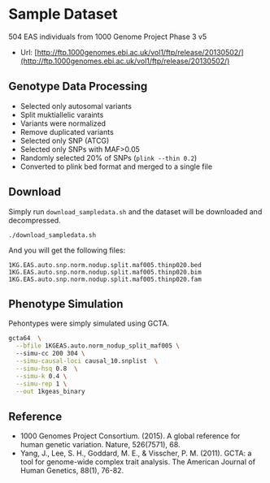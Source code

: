 # Sample Dataset

504 EAS individuals from 1000 Genome Project Phase 3 v5
- Url: [http://ftp.1000genomes.ebi.ac.uk/vol1/ftp/release/20130502/](http://ftp.1000genomes.ebi.ac.uk/vol1/ftp/release/20130502/)

## Genotype Data Processing
- Selected only autosomal variants
- Split muktiallelic varaints
- Variants were normalized
- Remove duplicated variants
- Selected only SNP (ATCG)
- Selected only SNPs with MAF>0.05
- Randomly selected 20% of SNPs (`plink --thin 0.2`)
- Converted to plink bed format and merged to a single file  

## Download
Simply run `download_sampledata.sh` and the dataset will be downloaded and decompressed.

```
./download_sampledata.sh
```

And you will get the following files:
```
1KG.EAS.auto.snp.norm.nodup.split.maf005.thinp020.bed
1KG.EAS.auto.snp.norm.nodup.split.maf005.thinp020.bim
1KG.EAS.auto.snp.norm.nodup.split.maf005.thinp020.fam
```

## Phenotype Simulation
Pehontypes were simply simulated using GCTA.
```Bash
gcta64  \
  --bfile 1KGEAS.auto.norm_nodup_split_maf005 \ 
  --simu-cc 200 304 \
  --simu-causal-loci causal_10.snplist  \
  --simu-hsq 0.8  \
  --simu-k 0.4 \
  --simu-rep 1 \
  --out 1kgeas_binary
```

## Reference
- 1000 Genomes Project Consortium. (2015). A global reference for human genetic variation. Nature, 526(7571), 68.
- Yang, J., Lee, S. H., Goddard, M. E., & Visscher, P. M. (2011). GCTA: a tool for genome-wide complex trait analysis. The American Journal of Human Genetics, 88(1), 76-82.
